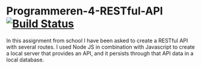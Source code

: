 # Programmeren-4-RESTful-API [![Build Status](https://dev.azure.com/LucJoosten1234/LucJoosten1234/_apis/build/status/LucJoostenNL.Programmeren-4-RESTful-API?branchName=master)](https://dev.azure.com/LucJoosten1234/LucJoosten1234/_build/latest?definitionId=6&branchName=master)
In this assignment from school I have been asked to create a RESTful API with several routes. I used Node JS in combination with Javascript to create a local server that provides an API, and it persists through that API data in a local database.
